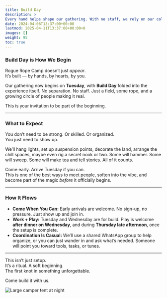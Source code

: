 ```yaml
---
title: Build Day
description: >
Every hand helps shape our gathering. With no staff, we rely on our collective effort to transform a space into an arena for connection and exploration.Your contribution is the keystone to this endeavor’s success.lead: Calling all builders and dreamers!
date: 2024-04-06T13:37:00+00:00
lastmod: 2025-04-11T13:37:00+00:00+0
images: []
weight: 95
toc: true
---
```


### Build Day is How We Begin

Rogue Rope Camp doesn’t just *appear*.  
It’s built — by hands, by hearts, by you.

Our gathering now begins on **Tuesday**, with **Build Day** folded into the experience itself. No separation. No staff. Just a field, some rope, and a growing circle of people making it real.

This is your invitation to be part of the beginning.

---

### What to Expect

You don’t need to be strong. Or skilled. Or organized.  
You just need to show up.

We’ll hang lights, set up suspension points, decorate the land, arrange the chill spaces, maybe even rig a secret nook or two. Some will hammer. Some will sweep. Some will make tea and tell stories. All of it counts.

Come early. Arrive Tuesday if you can.  
This is one of the best ways to meet people, soften into the vibe, and become part of the magic *before* it officially begins.

---

### How It Flows

- **Come When You Can:** Early arrivals are welcome. No sign-up, no pressure. Just show up and join in.  
- **Work + Play:** Tuesday and Wednesday are for build. Play is welcome **after dinner on Wednesday**, and during **Thursday late afternoon**, once the setup is complete.  
- **Coordination Is Casual:** We’ll use a shared WhatsApp group to help organize, or you can just wander in and ask what’s needed. Someone will point you toward tools, tasks, or tunes.

---

This isn’t just setup.  
It’s a ritual. A soft beginning.  
The first knot in something unforgettable.

Come build it with us.

![Large camper tent at night](/images/rrc25/build.png)
